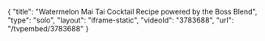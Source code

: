 {
    "title": "Watermelon Mai Tai Cocktail Recipe powered by the Boss Blend",
    "type": "solo",
    "layout": "iframe-static",
    "videoId": "3783688",
    "url": "\/tvpembed\/3783688"
}